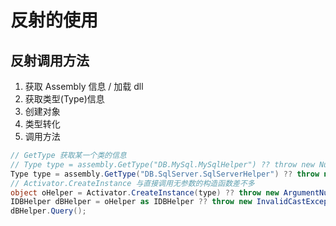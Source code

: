 # 反射的使用

## 反射调用方法

1. 获取 Assembly 信息 / 加载 dll
2. 获取类型(Type)信息
3. 创建对象
4. 类型转化
5. 调用方法

```csharp
// GetType 获取某一个类的信息
// Type type = assembly.GetType("DB.MySql.MySqlHelper") ?? throw new NullReferenceException("类未引用或方法不存在");
Type type = assembly.GetType("DB.SqlServer.SqlServerHelper") ?? throw new NullReferenceException("类未引用或方法不存在");
// Activator.CreateInstance 与直接调用无参数的构造函数差不多
object oHelper = Activator.CreateInstance(type) ?? throw new ArgumentNullException($"{type.Name} 不存在无参数构造函数");
IDBHelper dBHelper = oHelper as IDBHelper ?? throw new InvalidCastException($"{nameof(IDBHelper)} is not a valid");
dBHelper.Query();
```

